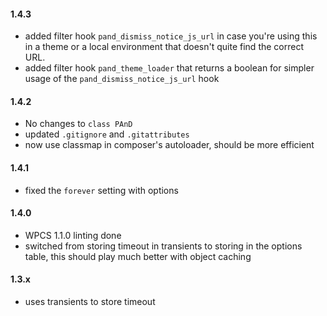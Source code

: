 #### 1.4.3
* added filter hook `pand_dismiss_notice_js_url` in case you're using this in a theme or a local environment that doesn't quite find the correct URL.
* added filter hook `pand_theme_loader` that returns a boolean for simpler usage of the `pand_dismiss_notice_js_url` hook

#### 1.4.2
* No changes to `class PAnD`
* updated `.gitignore` and `.gitattributes`
* now use classmap in composer's autoloader, should be more efficient

#### 1.4.1
* fixed the `forever` setting with options

#### 1.4.0
* WPCS 1.1.0 linting done
* switched from storing timeout in transients to storing in the options table, this should play much better with object caching

#### 1.3.x
* uses transients to store timeout
